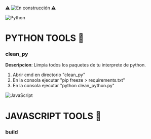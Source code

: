 ⚠ ![En construcción](https://img.shields.io/badge/En%20construcción-red?style=for-the-badge) ⚠


 ![Python](https://img.shields.io/badge/Python-3776AB?style=for-the-badge&logo=python&logoColor=white) 
 # PYTHON TOOLS 🐍

### clean_py 
__Descripcion__: Limpia todos los paquetes de tu interprete de python.
1. Abrir cmd en directorio "clean_py"
2. En la consola ejecutar "pip freeze > requirements.txt"
3. En la consola ejecutar "python clean_python.py" 

![JavaScript](https://img.shields.io/badge/JavaScript-F7DF1E?style=for-the-badge&logo=javascript&logoColor=black) 
# JAVASCRIPT TOOLS 🎨 

### build